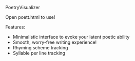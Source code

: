 PoetryVisualizer

Open poett.html to use!

Features:
- Minimalistic interface to evoke your latent poetic ability
- Smooth, worry-free writing experience!
- Rhyming scheme tracking
- Syllable per line tracking